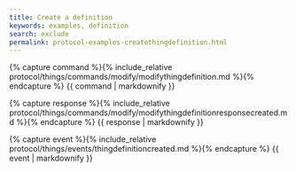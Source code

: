 ```yaml
---
title: Create a definition
keywords: examples, definition
search: exclude
permalink: protocol-examples-createthingdefinition.html
---
```


{% capture command %}{% include_relative protocol/things/commands/modify/modifythingdefinition.md %}{% endcapture %}
{{ command | markdownify }}

{% capture response %}{% include_relative protocol/things/commands/modify/modifythingdefinitionresponsecreated.md %}{% endcapture %}
{{ response | markdownify }}

{% capture event %}{% include_relative protocol/things/events/thingdefinitioncreated.md %}{% endcapture %}
{{ event | markdownify }}